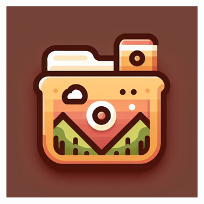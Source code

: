 <div align="center">

  <img src="https://github.com/ris5266/sdmanager/blob/main/src/main/resources/icon.jpg" alt="logo"/>


